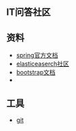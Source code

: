 ## IT问答社区

## 资料

* [spring官方文档](https://spring.io/guides)
* [elasticeaserch社区](https://elasticsearch.cn/)
* [bootstrap文档](https://v3.bootcss.com/)
* []()


## 工具

* [git](https://git-scm.com)